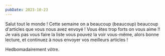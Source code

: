 ```yaml
---
pubDate: 2023-10-23
---
```


Salut tout le monde ! Cette semaine on a beaucoup (beaucoup) beaucoup d'articles que vous nous avez envoyé ! Vous êtes trop forts on vous aime !!
Je vais pas vous faire la liste vous pouvez la voir vous-même, alors bonne lecture, et continuez à nous envoyer vos meilleurs articles !

Hedbomadairement vôtre.